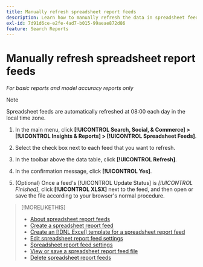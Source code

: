 ```yaml
---
title: Manually refresh spreadsheet report feeds
description: Learn how to manually refresh the data in spreadsheet feeds.
exl-id: 7d91d6ce-e2fe-4ad7-b015-99aeae872d86
feature: Search Reports
---
```

# Manually refresh spreadsheet report feeds

*For basic reports and model accuracy reports only*

>[!NOTE]
>
>Spreadsheet feeds are automatically refreshed at 08:00 each day in the local time zone.

1. In the main menu, click **[!UICONTROL Search, Social, & Commerce] > [!UICONTROL Insights & Reports] > [!UICONTROL Spreadsheet Feeds]**.

1. Select the check box next to each feed that you want to refresh.

1. In the toolbar above the data table, click **[!UICONTROL Refresh]**.

1. In the confirmation message, click **[!UICONTROL Yes]**.

1. (Optional) Once a feed's [!UICONTROL Update Status] is *[!UICONTROL Finished]*, click **[!UICONTROL XLSX]** next to the feed, and then open or save the file according to your browser's normal procedure.

>[!MORELIKETHIS]
>
>* [About spreadsheet report feeds](spreadsheet-feed-about.md)
>* [Create a spreadsheet report feed](spreadsheet-feed-create.md)
>* [Create an [!DNL Excel] template for a spreadsheet report feed](spreadsheet-feed-create-excel-template.md)
>* [Edit spreadsheet report feed settings](spreadsheet-feed-edit.md)
>* [Spreadsheet report feed settings](spreadsheet-feed-settings.md)
>* [View or save a spreadsheet report feed file](spreadsheet-feed-view-or-save.md)
>* [Delete spreadsheet report feeds](spreadsheet-feed-delete.md)
